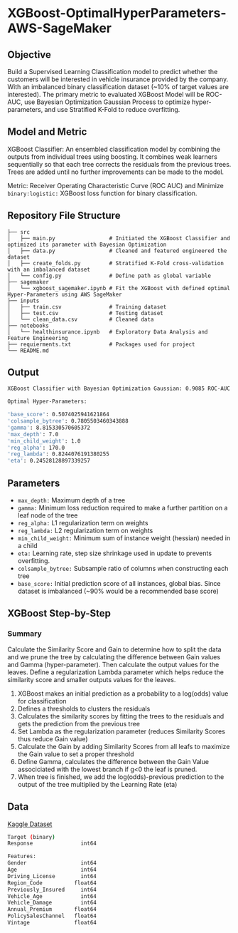 # XGBoost-OptimalHyperParameters-AWS-SageMaker

## Objective
Build a Supervised Learning Classification model to predict whether the customers will be interested in vehicle insurance provided by the company. With an imbalanced binary classification dataset (~10% of target values are interested). The primary metric to evaluated XGBoost Model will be ROC-AUC, use Bayesian Optimization Gaussian Process to optimize hyper-parameters, and use Stratified K-Fold to reduce overfitting.

## Model and Metric 
XGBoost Classifier: An ensembled classification model by combining the outputs from individual trees using boosting. It combines weak learners sequentially so that each tree corrects the residuals from the previous trees. Trees are added until no further improvements can be made to the model.

Metric: Receiver Operating Characteristic Curve (ROC AUC) and Minimize ```binary:logistic:``` XGBoost loss function for binary classification.

## Repository File Structure
    ├── src          
    │   ├── main.py                 # Initiated the XGBoost Classifier and optimized its parameter with Bayesian Optimization
    │   ├── data.py                 # Cleaned and featured engineered the dataset
    │   ├── create_folds.py         # Stratified K-Fold cross-validation with an imbalanced dataset
    │   └── config.py               # Define path as global variable
    ├── sagemaker
    │   └── xgboost_sagemaker.ipynb # Fit the XGBoost with defined optimal Hyper-Parameters using AWS SageMaker
    ├── inputs
    │   ├── train.csv               # Training dataset
    │   ├── test.csv                # Testing dataset
    │   └── clean_data.csv          # Cleaned data 
    ├── notebooks
    │   └── healthinsurance.ipynb   # Exploratory Data Analysis and Feature Engineering
    ├── requierments.txt            # Packages used for project
    └── README.md
    
## Output
```bash
XGBoost Classifier with Bayesian Optimization Gaussian: 0.9085 ROC-AUC 

Optimal Hyper-Parameters:

'base_score': 0.5074025941621864
'colsample_bytree': 0.7805503460343888
'gamma': 8.815330570605372 
'max_depth': 7.0
'min_child_weight': 1.0
'reg_alpha': 170.0
'reg_lambda': 0.8244076191380255
'eta': 0.24528128897339257
```
## Parameters
- ```max_depth:``` Maximum depth of a tree
- ```gamma:``` Minimum loss reduction required to make a further partition on a leaf node of the tree
- ```reg_alpha:``` L1 regularization term on weights
- ```reg_lambda:``` L2 regularization term on weights
- ```min_child_weight:``` Minimum sum of instance weight (hessian) needed in a child
- ```eta:``` Learning rate, step size shrinkage used in update to prevents overfitting.
- ```colsample_bytree:``` Subsample ratio of columns when constructing each tree
- ```base_score:``` Initial prediction score of all instances, global bias. Since dataset is imbalanced (~90% would be a recommended base score)

## XGBoost Step-by-Step

### Summary 
Calculate the Similarity Score and Gain to determine how to split the data and we prune the tree by calculating the difference between Gain values and Gamma (hyper-parameter). Then calculate the output values for the leaves. Define a regularization Lambda parameter which helps reduce the similarity score and smaller outputs values for the leaves. 
1. XGBoost makes an initial prediction as a probability to a log(odds) value for classification
2. Defines a thresholds to clusters the residuals
3. Calculates the similarity scores by fitting the trees to the residuals and gets the prediction from the previous tree
4. Set Lambda as the regularization parameter (reduces Similarity Scores thus reduce Gain value)
5. Calculate the Gain by adding Similarity Scores from all leafs to maximize the Gain value to set a proper threshold
6. Define Gamma, calculates the difference between the Gain Value associciated with the lowest branch if g<0 the leaf is pruned.
7. When tree is finished, we add the log(odds)-previous prediction to the output of the tree multiplied by the Learning Rate (eta) 


## Data
[Kaggle Dataset](https://www.kaggle.com/anmolkumar/health-insurance-cross-sell-prediction)
```bash
Target (binary)
Response               int64

Features: 
Gender                 int64
Age                    int64
Driving_License        int64
Region_Code          float64
Previously_Insured     int64
Vehicle_Age            int64
Vehicle_Damage         int64
Annual_Premium       float64
PolicySalesChannel   float64
Vintage              float64
```
